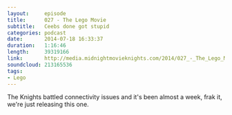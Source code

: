 ```yaml
---
layout:     episode
title:      027 - The Lego Movie
subtitle:   Ceebs done got stupid
categories: podcast
date:       2014-07-18 16:33:37
duration:   1:16:46
length:     39319166
link:       http://media.midnightmovieknights.com/2014/027_-_The_Lego_Movie.m4a
soundcloud: 213165536
tags:
- Lego
---
```

The Knights battled connectivity issues and it's been almost a week, frak it, we're just releasing this one.